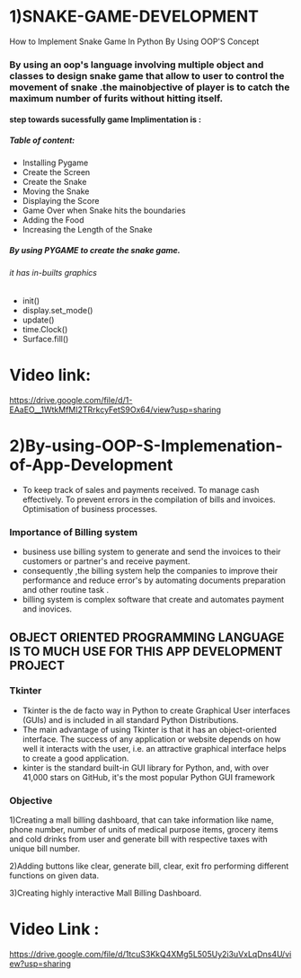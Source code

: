 #  1)SNAKE-GAME-DEVELOPMENT
How to Implement Snake Game In Python By Using OOP'S Concept

### By using an oop's language involving multiple object and classes to design snake game that allow to user to control the movement of snake .the mainobjective of player is to catch the maximum number of furits without hitting itself.

#### step towards sucessfully game Implimentation is :
##### Table of content:
- Installing Pygame
- Create the Screen
- Create the Snake
- Moving the Snake
- Displaying the Score
- Game Over when Snake hits the boundaries
- Adding the Food
- Increasing the Length of the Snake

##### By using PYGAME to create the snake game.
###### it has in-builts graphics
- init()
- display.set_mode()
- update()
- time.Clock()
- Surface.fill()
# Video link:
https://drive.google.com/file/d/1-EAaEO__1WtkMfMI2TRrkcyFetS9Ox64/view?usp=sharing




# 2)By-using-OOP-S-Implemenation-of-App-Development

- To keep track of sales and payments received. To manage cash effectively. To prevent errors in the compilation of bills and invoices. Optimisation of business processes.

### Importance of Billing system
- business use billing system to generate and send the invoices to their customers or partner's and receive payment.
- consequently ,the billing system help the companies to improve their performance and reduce error's by automating documents preparation and other routine task .
- billing system is complex software that create and automates payment and inovices.

## OBJECT ORIENTED PROGRAMMING LANGUAGE IS TO MUCH USE FOR THIS APP DEVELOPMENT PROJECT

### Tkinter
- Tkinter is the de facto way in Python to create Graphical User interfaces (GUIs) and is included in all standard Python Distributions.
- The main advantage of using Tkinter is that it has an object-oriented interface. The success of any application or website depends on how well it interacts with the user, i.e. an attractive graphical interface helps to create a good application.
- kinter is the standard built-in GUI library for Python, and, with over 41,000 stars on GitHub, it's the most popular Python GUI framework
### Objective
1)Creating a mall billing dashboard, that can take information like name, phone number, number of units of medical purpose items, grocery items and cold drinks from user and generate bill with respective taxes with unique bill number.

2)Adding buttons like clear, generate bill, clear, exit fro performing different functions on given data.

3)Creating highly interactive Mall Billing Dashboard.

# Video Link :
https://drive.google.com/file/d/1tcuS3KkQ4XMg5L505Uy2i3uVxLqDns4U/view?usp=sharing

